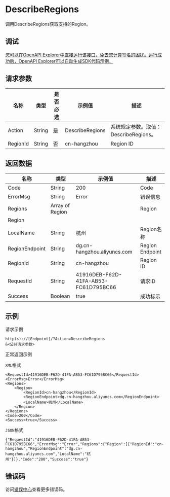 # DescribeRegions

调用DescribeRegions获取支持的Region。

## 调试

[您可以在OpenAPI Explorer中直接运行该接口，免去您计算签名的困扰。运行成功后，OpenAPI Explorer可以自动生成SDK代码示例。](https://api.aliyun.com/#product=dg&api=DescribeRegions&type=RPC&version=2019-03-27)

## 请求参数

|名称|类型|是否必选|示例值|描述|
|--|--|----|---|--|
|Action|String|是|DescribeRegions|系统规定参数。取值：DescribeRegions。 |
|RegionId|String|否|cn-hangzhou|Region ID |

## 返回数据

|名称|类型|示例值|描述|
|--|--|---|--|
|Code|String|200|Code |
|ErrorMsg|String|Error|错误信息 |
|Regions|Array of Region| |Region |
|Region| | | |
|LocalName|String|杭州|Region名称 |
|RegionEndpoint|String|dg.cn-hangzhou.aliyuncs.com|Region Endpoint |
|RegionId|String|cn-hangzhou|Region ID |
|RequestId|String|41916DEB-F62D-41FA-AB53-FC61D795BC66|请求ID |
|Success|Boolean|true|成功标示 |

## 示例

请求示例

```
http(s)://[Endpoint]/?Action=DescribeRegions
&<公共请求参数>
```

正常返回示例

`XML`格式

```
<RequestId>41916DEB-F62D-41FA-AB53-FC61D795BC66</RequestId>
<ErrorMsg>Error</ErrorMsg>
<Regions>
    <Region>
        <RegionId>cn-hangzhou</RegionId>
        <RegionEndpoint>dg.cn-hangzhou.aliyuncs.com</RegionEndpoint>
        <LocalName>杭州</LocalName>
    </Region>
</Regions>
<Code>200</Code>
<Success>true</Success>
```

`JSON`格式

```
{"RequestId":"41916DEB-F62D-41FA-AB53-FC61D795BC66","ErrorMsg":"Error","Regions":{"Region":[{"RegionId":"cn-hangzhou","RegionEndpoint":"dg.cn-hangzhou.aliyuncs.com","LocalName":"杭州"}]},"Code":"200","Success":"true"}
```

## 错误码

访问[错误中心](https://error-center.alibabacloud.com/status/product/dg)查看更多错误码。

